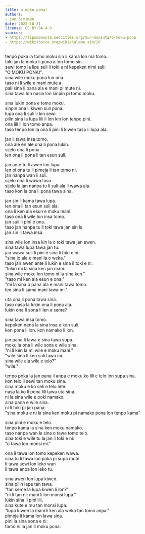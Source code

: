 ```yaml
---
title: o moku pona!
authors:
- jan Simiman
date: 2022-10-31
license: CC-BY-SA 4.0
sources:
- https://lipumonsuta.neocities.org/mun-monsuta/o-moku-pona
- https://wikisource.org/wiki/Kalama_sin/26
---
```


tenpo poka la tomo moku sin li kama lon ma tomo.  
toki jan la moku li pona a lon tomo sin.  
sewi tomo la lipu suli li toki e ni kepeken nimi suli:  
"O MOKU PONA!".  
sina wile moku pona lon ona.  
taso ni li wile e mani mute a.  
pali sina li pana ala e mani pi mute ni.  
sina tawa lon nasin lon sinpin pi tomo moku.

sina lukin pona e tomo moku.  
sinpin ona li kiwen suli pona.  
lupa ona li suli li lon sewi.  
pilin sina la lupa lili li lon kin lon tenpo pini.  
ona lili li lon tomo anpa.  
taso tenpo lon la ona li pini li kiwen taso li lupa ala.

jan li tawa insa tomo.  
ona ale en ale ona li pona lukin.  
sijelo ona li pona.  
len ona li pona li tan esun suli.

jan ante tu li awen lon lupa.  
len pi ona tu li pimeja li tan tomo ni.  
jan nanpa wan li suli.  
sijelo ona li wawa taso.  
sijelo la jan nanpa tu li suli ala li wawa ala.  
taso kon la ona li pona tawa sina.

jan sin li kama tawa lupa.  
len ona li tan esun suli ala.  
ona li ken ala esun e moku mani.  
taso ona li wile lon insa tomo.  
jan suli li pini e ona.  
taso jan nanpa tu li toki tawa jan sin la  
jan sin li tawa insa.

sina wile lon insa kin la o toki tawa jan awen.  
sina tawa lupa tawa jan tu.  
jan wawa suli li pini e sina li toki e ni:  
"sina jo ala e mani la o weka."  
taso jan awen ante li lukin e sina li toki e ni:  
"lukin mi la sina ken jan mani.  
sina wile moku lon tomo ni la sina ken."  
"taso mi ken ala esun e ona."  
"mi la sina o pana ala e mani tawa tomo.  
lon sina li sama mani tawa mi."

uta ona li pona tawa sina.  
taso nasa la lukin ona li pona ala.  
lukin ona li sona li len e seme?

sina tawa insa tomo.  
kepeken nena la sina insa e kon suli.  
kon pona li lon. kon namako li lon.

jan pana li lawa e sina tawa supa.  
moku la ona li wile sona e wile sina.  
"ni li ken la mi wile e moku mani."  
"wile sina li ken suli tawa mi.  
sina wile ala wile e telo?"  
"wile."

tenpo poka la jan pana li anpa e moku ko lili e telo lon supa sina.  
kon telo li sewi tan moku sina.  
sina moku e ko seli e telo lete.  
nasa la ko li pona lili tawa uta sina.  
ni la sina wile e poki namako.  
sina pana e wile sina.  
ni li toki pi jan pana:  
"sina moku e ni la sina ken moku pi namako pona lon tenpo kama"

sina pini e moku e telo.  
tenpo kama la sina ken moku namako.  
taso nanpa wan la sina o tawa tomo telo.  
sina toki e wile tu la jan li toki e ni:  
"o tawa lon monsi mi."

ona li tawa lon tomo kepeken wawa.  
sina tu li tawa lon poka pi supa mute  
li tawa sewi lon leko wan  
li tawa anpa lon leko tu.

sina awen lon lupa kiwen.  
sina pilin lape tan tawa.  
"tan seme la lupa kiwen li lon?"  
"ni li tan ni: mani li lon monsi lupa."  
lukin sina li pini lili.  
sina kute e mu tan monsi lupa.  
"lupa kiwen la mani li ken ala weka tan tomo anpa."  
pimeja li kama lon lawa sina.  
pini la sina sona e ni:  
tomo ni la jan li moku pona.